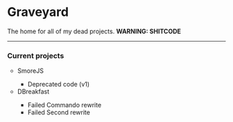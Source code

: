 <h1>Graveyard</h1>
The home for all of my dead projects. <b>WARNING: SHITCODE</b>
<hr>
<h3>Current projects</h3>
<ul style="list-style-type:circle">
  <li>SmoreJS</li>
  <ul style="list-style-type:square">
    <li>Deprecated code (v1)</li>
  </ul>
  <li>DBreakfast</li>
  <ul style="list-style-type:square">
    <li>Failed Commando rewrite</li>
    <li>Failed Second rewrite</li>
  </ul>
</ul>
